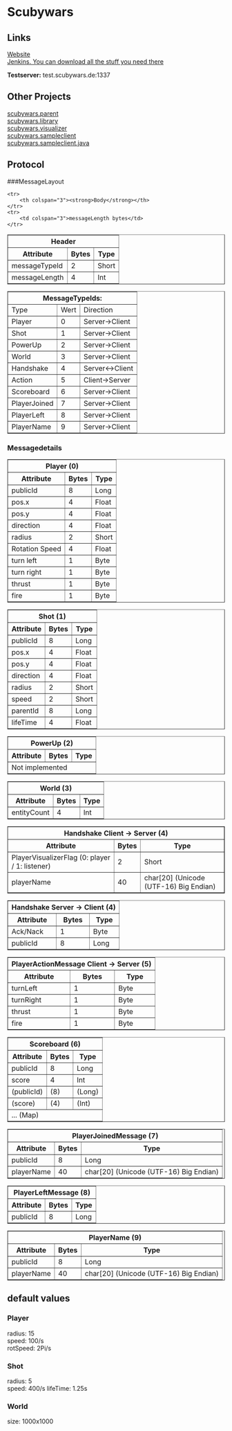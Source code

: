 # Scubywars

## Links

[Website](http://scubywars.de/)  
[Jenkins. You can download all the stuff you need there](http://jenkins.scubywars.de/)

**Testserver:** test.scubywars.de:1337

## Other Projects

[scubywars.parent](https://github.com/SuperTux88/scubywars.parent)  
[scubywars.library](https://github.com/SuperTux88/scubywars.library)  
[scubywars.visualizer](https://github.com/SuperTux88/scubywars.visualizer)  
[scubywars.sampleclient](https://github.com/SuperTux88/scubywars.sampleclient)  
[scubywars.sampleclient.java](https://github.com/SuperTux88/scubywars.sampleclient.java)  

## Protocol

###MessageLayout

<table border="1">
	<tr>
		<th colspan="3"><strong>Header</strong></th>
	</tr>
	<tr>
		<th>Attribute</th>
		<th>Bytes</th>
		<th>Type</th>
	</tr>
	<tr>
		<td>messageTypeId</td>
		<td>2</td>
		<td>Short</td>
	</tr>
	<tr>
		<td>messageLength</td>
		<td>4</td>
		<td>Int</td>
	</tr>

	<tr>
		<th colspan="3"><strong>Body</strong></th>
	</tr>
	<tr>
		<td colspan="3">messageLength bytes</td>
	</tr>
</table>

<table border="1">
	<tr>
		<th colspan="3"><strong>MessageTypeIds:</strong></th>
	</tr>
	<tr>
		<td>Type</td>
		<td>Wert</td>
		<td>Direction</td>	
	</tr>
	<tr>
		<td>Player</td>
		<td>0</td>
		<td>Server-&gt;Client</td> 		
	</tr>
	<tr>
		<td>Shot</td>
		<td>1</td>
		<td>Server-&gt;Client</td> 		
	</tr>
	<tr>
		<td>PowerUp</td>
		<td>2</td>
		<td>Server-&gt;Client</td> 		
	</tr>
	<tr>
		<td>World</td>
		<td>3</td>
		<td>Server-&gt;Client</td> 		
	</tr>
	<tr>
		<td>Handshake</td>
		<td>4</td>
		<td>Server&lt;-&gt;Client</td> 		
	</tr>
	<tr>
		<td>Action</td>
		<td>5</td>
		<td>Client-&gt;Server</td> 		
	</tr>
	<tr>
		<td>Scoreboard</td>
		<td>6</td>
		<td>Server-&gt;Client</td> 		
	</tr>
	<tr>
		<td>PlayerJoined</td>
		<td>7</td>
		<td>Server-&gt;Client</td> 		
	</tr>
	<tr>
		<td>PlayerLeft</td>
		<td>8</td>
		<td>Server-&gt;Client</td> 		
	</tr>
	<tr>
		<td>PlayerName</td>
		<td>9</td>
		<td>Server-&gt;Client</td> 		
	</tr>

</table>

### Messagedetails

<!-- ...... -->
<!-- Player -->
<!-- ...... -->

<table border="1">
	<tr>
		<th colspan="3"><strong>Player (0)</strong></th>
	</tr>
	<tr>
		<th>Attribute</th>
		<th>Bytes</th>
		<th>Type</th>
	</tr>
	<tr>
		<td>publicId</td>
		<td>8</td>
		<td>Long</td>
	</tr>
	<tr>
		<td>pos.x</td>
		<td>4</td>
		<td>Float</td>
	</tr>
	<tr>
		<td>pos.y</td>
		<td>4</td>
		<td>Float</td>
	</tr>
	<tr>
		<td>direction</td>
		<td>4</td>
		<td>Float</td>
	</tr>
	<tr>
		<td>radius</td>
		<td>2</td>
		<td>Short</td>
	</tr>
	<tr>
		<td>Rotation Speed</td>
		<td>4</td>
		<td>Float</td>
	</tr>
	<tr>
		<td>turn left</td>
		<td>1</td>
		<td>Byte</td>
	</tr>
	<tr>
		<td>turn right</td>
		<td>1</td>
		<td>Byte</td>
	</tr>
	<tr>
		<td>thrust</td>
		<td>1</td>
		<td>Byte</td>
	</tr>
	<tr>
		<td>fire</td>
		<td>1</td>
		<td>Byte</td>
	</tr>
</table>

<!-- .... -->
<!-- Shot -->
<!-- .... -->

<table border="1">
	<tr>
		<th colspan="3"><strong>Shot (1)</strong></th>
	</tr>
	<tr>
		<th>Attribute</th>
		<th>Bytes</th>
		<th>Type</th>
	</tr>
	<tr>
		<td>publicId</td>
		<td>8</td>
		<td>Long</td>
	</tr>
	<tr>
		<td>pos.x</td>
		<td>4</td>
		<td>Float</td>
	</tr>
	<tr>
		<td>pos.y</td>
		<td>4</td>
		<td>Float</td>
	</tr>
	<tr>
		<td>direction</td>
		<td>4</td>
		<td>Float</td>
	</tr>
	<tr>
		<td>radius</td>
		<td>2</td>
		<td>Short</td>
	</tr>
	<tr>
		<td>speed</td>
		<td>2</td>
		<td>Short</td>
	</tr>
	<tr>
		<td>parentId</td>
		<td>8</td>
		<td>Long</td>
	</tr>
	<tr>
		<td>lifeTime</td>
		<td>4</td>
		<td>Float</td>
	</tr>
</table>

<!-- ....... -->
<!-- PowerUp -->
<!-- ....... -->

<table border="1">
	<tr>
		<th colspan="3"><strong>PowerUp (2)</strong></th>
	</tr>
	<tr>
		<th>Attribute</th>
		<th>Bytes</th>
		<th>Type</th>
	</tr>
	<tr>
		<td colspan="3">Not implemented</td>
	</tr>
</table>


<!-- ..... -->
<!-- World -->
<!-- ..... -->

<table border="1">
	<tr>
		<th colspan="3"><strong>World (3)</strong></th>
	</tr>
	<tr>
		<th>Attribute</th>
		<th>Bytes</th>
		<th>Type</th>
	</tr>
	<tr>
		<td>entityCount</td>
		<td>4</td>
		<td>Int</td>
	</tr>
</table>

<!-- ........................... -->
<!-- Handshake client to server  -->
<!-- ........................... -->

<table border="1">
	<tr>
		<th colspan="3"><strong>Handshake Client -&gt; Server (4)</strong></th>
	</tr>
	<tr>
		<th>Attribute</th>
		<th>Bytes</th>
		<th>Type</th>
	</tr>
	<tr>
		<td>PlayerVisualizerFlag (0: player / 1: listener)</td>
		<td>2</td>
		<td>Short</td>
	</tr>
	<tr>
		<td>playerName</td>
		<td>40</td>
		<td>char[20] (Unicode (UTF-16) Big Endian)</td>
	</tr>
</table>

<!-- ........................... -->
<!-- Handshake server to client  -->
<!-- ........................... -->

<table border="1">
	<tr>
		<th colspan="3"><strong>Handshake Server -&gt; Client (4)</strong></th>
	</tr>
	<tr>
		<th>Attribute</th>
		<th>Bytes</th>
		<th>Type</th>
	</tr>
	<tr>
		<td>Ack/Nack</td>
		<td>1</td>
		<td>Byte</td>
	</tr>
	<tr>
		<td>publicId</td>
		<td>8</td>
		<td>Long</td>
	</tr>
</table>

<!-- ................... -->
<!-- PlayerActionmessage -->
<!-- ................... -->

<table border="1">
	<tr>
		<th colspan="3"><strong>PlayerActionMessage Client -&gt; Server (5)</strong></th>
	</tr>
	<tr>
		<th>Attribute</th>
		<th>Bytes</th>
		<th>Type</th>
	</tr>
	<tr>
		<td>turnLeft</td>
		<td>1</td>
		<td>Byte</td>
	</tr>
	<tr>
		<td>turnRight</td>
		<td>1</td>
		<td>Byte</td>
	</tr>
	<tr>
		<td>thrust</td>
		<td>1</td>
		<td>Byte</td>
	</tr>
	<tr>
		<td>fire</td>
		<td>1</td>
		<td>Byte</td>
	</tr>
</table>

<!-- ........... -->
<!-- Scoreboard  -->
<!-- ........... -->

<table border="1">
	<tr>
		<th colspan="3"><strong>Scoreboard (6)</strong></th>
	</tr>
	<tr>
		<th>Attribute</th>
		<th>Bytes</th>
		<th>Type</th>
	</tr>
	<tr>
		<td>publicId</td>
		<td>8</td>
		<td>Long</td>
	</tr>
	<tr>
		<td>score</td>
		<td>4</td>
		<td>Int</td>
	</tr>
	<tr>
		<td>(publicId)</td>
		<td>(8)</td>
		<td>(Long)</td>
	</tr>
	<tr>
		<td>(score)</td>
		<td>(4)</td>
		<td>(Int)</td>
	</tr>
	<tr>
		<td colspan="3">... (Map)</td>
	</tr>
</table>

<!-- ............ -->
<!-- PlayerJoined -->
<!-- ............ -->

<table border="1">
	<tr>
		<th colspan="3"><strong>PlayerJoinedMessage (7)</strong></th>
	</tr>
	<tr>
		<th>Attribute</th>
		<th>Bytes</th>
		<th>Type</th>
	</tr>
	<tr>
		<td>publicId</td>
		<td>8</td>
		<td>Long</td>
	</tr>
	<tr>
		<td>playerName</td>
		<td>40</td>
		<td>char[20] (Unicode (UTF-16) Big Endian)</td>
	</tr>
</table>

<!-- .......... -->
<!-- PlayerLeft -->
<!-- .......... -->

<table border="1">
	<tr>
		<th colspan="3"><strong>PlayerLeftMessage (8)</strong></th>
	</tr>
	<tr>
		<th>Attribute</th>
		<th>Bytes</th>
		<th>Type</th>
	</tr>
	<tr>
		<td>publicId</td>
		<td>8</td>
		<td>Long</td>
	</tr>
</table>

<!-- .......... -->
<!-- PlayerName -->
<!-- .......... -->

<table border="1">
	<tr>
		<th colspan="3"><strong>PlayerName (9)</strong></th>
	</tr>
	<tr>
		<th>Attribute</th>
		<th>Bytes</th>
		<th>Type</th>
	</tr>
	<tr>
		<td>publicId</td>
		<td>8</td>
		<td>Long</td>
	</tr>
	<tr>
		<td>playerName</td>
		<td>40</td>
		<td>char[20] (Unicode (UTF-16) Big Endian)</td>
	</tr>
</table>

## default values

### Player

radius: 15  
speed: 100/s  
rotSpeed: 2Pi/s

### Shot

radius: 5  
speed: 400/s
lifeTime: 1.25s

### World

size: 1000x1000
